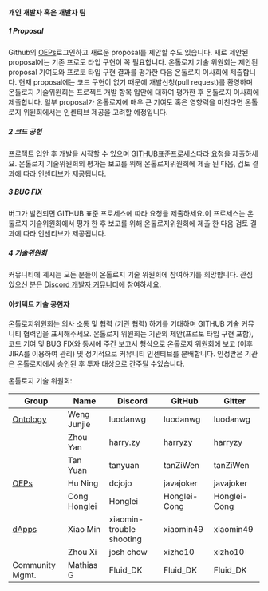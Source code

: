 


#### 개인 개발자 혹은 개발자 팀

##### 1 Proposal

Github의 [OEPs](https://github.com/ontio/OEPs)로그인하고 새로운 proposal를 제안할 수도 있습니다. 새로 제안된 proposal에는 기존 프로토 타입 구현이 꼭 필요합니다. 온톨로지 기술 위원회는 제안된 proposal 기여도와 프로토 타입 구현 결과를 평가한 다음 온톨로지 이사회에 제출합니다.
현재 proposal에는 코드 구현이 없기 때문에 개발신청(pull request)를 환영하며 온톨로지 기술위원회는 프로젝트 개발 항목 입안에 대하여 평가한 후 온톨로지 이사회에 제출합니다.
일부 proposal가 온톨로지에 매우 큰 기여도 혹은 영향력을 미친다면 온톨로지 위원회에서는 인센티브 제공을 고려할 예정입니다.

##### 2 코드 공헌

프로젝트 입안 후 개발을 시작할 수 있으며 [GITHUB표준프로세스](https://help.github.com/)따라 요청을 제출하세요. 온톨로지 기술위원회의 평가는 보고를 위해 온톨로지위원회에 제출 된 다음, 검토 결과에 따라 인센티브가 제공됩니다.

##### 3 BUG FIX

버그가 발견되면 GITHUB 표준 프로세스에 따라 요청을 제출하세요.이 프로세스는 온톨로지 기술위원회에서 평가 한 후 보고를 위해 온톨로지위원회에 제출 한 다음 검토 결과에 따라 인센티브가 제공됩니다.

##### 4 기술위원회

커뮤니티에 계시는 모든 분들이 온톨로지 기술 위원회에 참여하기를 희망합니다. 관심 있으신 분은 [Discord 개발자 커뮤니티](https://discord.gg/4TQujHj)에 참여하세요.

#### 아키텍트 기술 공헌자

온톨로지위원회는 의사 소통 및 협력 (기관 협력) 하기를 기대하며 GITHUB 기술 커뮤니티 협력임을 표시해주세요. 온톨로지 위원회는 기관의 제안(프로토 타입 구현 포함), 코드 기여 및 BUG FIX와 동시에 주간 보고서 형식으로 온톨로지 위원회에 보고 (이후  JIRA를 이용하여 관리) 및 정기적으로 커뮤니티 인센티브를 분배합니다. 인정받은 기관은 온톨로지에서 승인된 후 투자 대상으로 간주될 수있습니다.


온톨로지 기술 위원회:

| **Group**                                     | **Name**     | **Discord**              | **GitHub**   | **Gitter**   |
| --------------------------------------------- | ------------ | ------------------------ | ------------ | ------------ |
| [Ontology](https://github.com/ontio/ontology) | Weng Junjie  | luodanwg                 | luodanwg     | luodanwg     |
|                                               | Zhou Yan     | harry.zy                 | harryzy      | harryzy      |
|                                               | Tan Yuan     | tanyuan                  | tanZiWen     | tanZiWen     |
| [OEPs](https://github.com/ontio/OEPs)         | Hu Ning      | dcjojo                   | javajoker    | javajoker    |
|                                               | Cong Honglei | Honglei                  | Honglei-Cong | Honglei-Cong |
| [dApps](https://dapp.ont.io/)              | Xiao Min     | xiaomin-trouble shooting | xiaomin49    | xiaomin49    |
|                                               | Zhou Xi | josh chow                  | xizho10  | xizho10  |
|  Community Mgmt.                              | Mathias G    | Fluid_DK                 | Fluid_DK     | Fluid_DK     |
